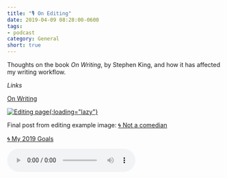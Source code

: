 ```yaml
---
title: "🎙 On Editing"
date: 2019-04-09 08:28:00-0600
tags:
- podcast
category: General
short: true
---
```


Thoughts on the book *On Writing*, by Stephen King, and how it has affected my writing workflow.

*Links*

[On Writing](https://en.wikipedia.org/wiki/On_Writing:_A_Memoir_of_the_Craft)

<a href="https://media.bennorris.com/images/bennorris/uploads/2019/9bf3c08475.jpg">![Editing page](https://media.bennorris.com/images/bennorris/uploads/2019/9bf3c08475.jpg){:loading="lazy"}</a>

Final post from editing example image: [🌀 Not a comedian](https://www.bennorris.com/2019/04/01/not-a-comedian)

[🌀 My 2019 Goals](https://www.bennorris.com/2019/01/01/my-2019-goals)

<audio controls="controls" src="https://media.bennorris.com/images/bennorris/uploads/2019/82b2b7d604.mp3" />

